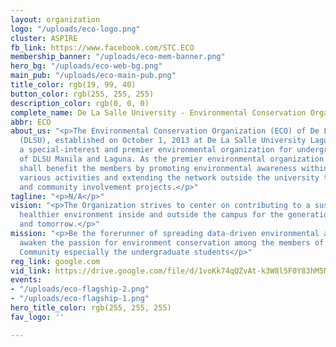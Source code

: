 ```yaml
---
layout: organization
logo: "/uploads/eco-logo.png"
cluster: ASPIRE
fb_link: https://www.facebook.com/STC.ECO
membership_banner: "/uploads/eco-mem-banner.png"
hero_bg: "/uploads/eco-web-bg.png"
main_pub: "/uploads/eco-main-pub.png"
title_color: rgb(19, 99, 40)
button_color: rgb(255, 255, 255)
description_color: rgb(0, 0, 0)
complete_name: De La Salle University - Environmental Conservation Organization
abbr: ECO
about_us: "<p>The Environmental Conservation Organization (ECO) of De La Salle University
  (DLSU), established on October 1, 2013 at De La Salle University Laguna. ECO is
  a special-interest and premier environmental organization for undergraduate students
  of DLSU Manila and Laguna. As the premier environmental organization of DLSU, ECO
  shall benefit the members by promoting environmental awareness within DLSU through
  various activities and extending the network outside the university through partnerships
  and community involvement projects.</p>"
tagline: "<p>N/A</p>"
vision: "<p>The Organization strives to center on contributing to a sustainable and
  healthier environment inside and outside the campus for the generation of today
  and tomorrow.</p>"
mission: "<p>Be the forerunner of spreading data-driven environmental awareness and
  awaken the passion for environment conservation among the members of the Lasallian
  Community especially the undergraduate students</p>"
reg_link: google.com
vid_link: https://drive.google.com/file/d/1voKk74qQZvAt-k3W8l5F0Y83hM5N9GvG/preview
events:
- "/uploads/eco-flagship-2.png"
- "/uploads/eco-flagship-1.png"
hero_title_color: rgb(255, 255, 255)
fav_logo: ''

---
```


